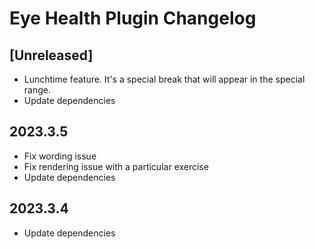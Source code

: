 <!-- Keep a Changelog guide -> https://keepachangelog.com -->

# Eye Health Plugin Changelog

## [Unreleased]

- Lunchtime feature. It's a special break that will appear in the special range.
- Update dependencies

## 2023.3.5

- Fix wording issue
- Fix rendering issue with a particular exercise
- Update dependencies

## 2023.3.4

- Update dependencies
